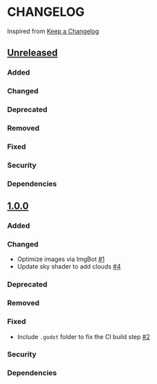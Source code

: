 # CHANGELOG
Inspired from [Keep a Changelog](https://keepachangelog.com/en/1.0.0/)

## [Unreleased]
### Added
### Changed
### Deprecated
### Removed
### Fixed
### Security
### Dependencies

## [1.0.0]
### Added
### Changed
- Optimize images via ImgBot [#1](https://github.com/MechanicalFlower/HazyRoad/pull/1)
- Update sky shader to add clouds [#4](https://github.com/MechanicalFlower/HazyRoad/pull/4)
### Deprecated
### Removed
### Fixed
- Include `.godot` folder to fix the CI build step [#2](https://github.com/MechanicalFlower/HazyRoad/pull/2)
### Security
### Dependencies

[Unreleased]: https://github.com/MechanicalFlower/HazyRoad/compare/1.0.0...HEAD
[1.0.0]: https://github.com/MechanicalFlower/HazyRoad/commits/1.0.0